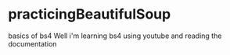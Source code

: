 # practicingBeautifulSoup
basics of bs4
Well i'm learning bs4 using youtube and reading the documentation
